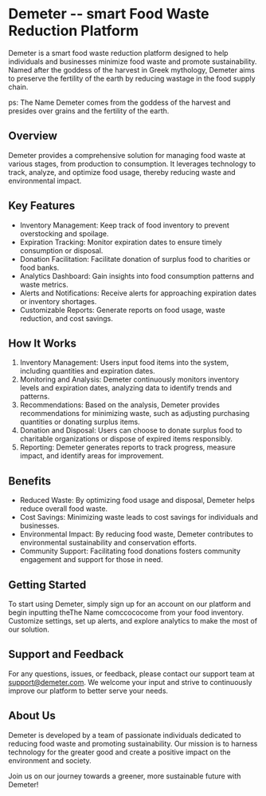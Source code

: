 
# Demeter -- smart Food Waste Reduction Platform

Demeter is a smart food waste reduction platform designed to help individuals and businesses minimize food waste and promote sustainability. Named after the goddess of the harvest in Greek mythology, Demeter aims to preserve the fertility of the earth by reducing wastage in the food supply chain.

ps: The Name Demeter comes from the goddess of the harvest and presides over grains and the fertility of the earth. 

## Overview

Demeter provides a comprehensive solution for managing food waste at various stages, from production to consumption. It leverages technology to track, analyze, and optimize food usage, thereby reducing waste and environmental impact.

## Key Features

- Inventory Management: Keep track of food inventory to prevent overstocking and spoilage.
- Expiration Tracking: Monitor expiration dates to ensure timely consumption or disposal.
- Donation Facilitation: Facilitate donation of surplus food to charities or food banks.
- Analytics Dashboard: Gain insights into food consumption patterns and waste metrics.
- Alerts and Notifications: Receive alerts for approaching expiration dates or inventory shortages.
- Customizable Reports: Generate reports on food usage, waste reduction, and cost savings.

## How It Works

1. Inventory Management: Users input food items into the system, including quantities and expiration dates.
2. Monitoring and Analysis: Demeter continuously monitors inventory levels and expiration dates, analyzing data to identify trends and patterns.
3. Recommendations: Based on the analysis, Demeter provides recommendations for minimizing waste, such as adjusting purchasing quantities or donating surplus items.
4. Donation and Disposal: Users can choose to donate surplus food to charitable organizations or dispose of expired items responsibly.
5. Reporting: Demeter generates reports to track progress, measure impact, and identify areas for improvement.

## Benefits

- Reduced Waste: By optimizing food usage and disposal, Demeter helps reduce overall food waste.
- Cost Savings: Minimizing waste leads to cost savings for individuals and businesses.
- Environmental Impact: By reducing food waste, Demeter contributes to environmental sustainability and conservation efforts.
- Community Support: Facilitating food donations fosters community engagement and support for those in need.

## Getting Started

To start using Demeter, simply sign up for an account on our platform and begin inputting
theThe Name comccococome from your food inventory. Customize settings, set up alerts, and explore analytics to make the most of our solution.

## Support and Feedback

For any questions, issues, or feedback, please contact our support team at support@demeter.com. We welcome your input and strive to continuously improve our platform to better serve your needs.

## About Us

Demeter is developed by a team of passionate individuals dedicated to reducing food waste and promoting sustainability. Our mission is to harness technology for the greater good and create a positive impact on the environment and society.

Join us on our journey towards a greener, more sustainable future with Demeter!
